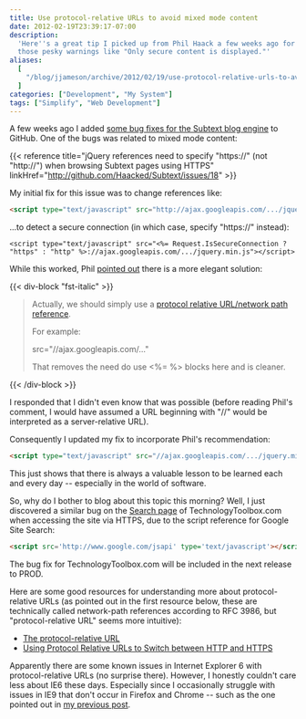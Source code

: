 ```yaml
---
title: Use protocol-relative URLs to avoid mixed mode content
date: 2012-02-19T23:39:17-07:00
description:
  'Here''s a great tip I picked up from Phil Haack a few weeks ago for avoiding
  those pesky warnings like "Only secure content is displayed."'
aliases:
  [
    "/blog/jjameson/archive/2012/02/19/use-protocol-relative-urls-to-avoid-mixed-mode-content.aspx",
  ]
categories: ["Development", "My System"]
tags: ["Simplify", "Web Development"]
---
```


A few weeks ago I added
[some bug fixes for the Subtext blog engine](/blog/jjameson/2012/01/31/building-technologytoolbox-com-part-19)
to GitHub. One of the bugs was related to mixed mode content:

{{< reference
title="jQuery references need to specify \"https://\" (not \"http://\") when browsing Subtext pages using HTTPS"
linkHref="http://github.com/Haacked/Subtext/issues/18" >}}

My initial fix for this issue was to change references like:

```HTML
<script type="text/javascript" src="http://ajax.googleapis.com/.../jquery.min.js"></script>
```

...to detect a secure connection (in which case, specify "https://" instead):

```ASP.NET
<script type="text/javascript" src="<%= Request.IsSecureConnection ? "https" : "http" %>://ajax.googleapis.com/.../jquery.min.js"></script>
```

While this worked, Phil [pointed out](http://github.com/Haacked/Subtext/pull/7)
there is a more elegant solution:

{{< div-block "fst-italic" >}}

> Actually, we should simply use a
> [protocol relative URL/network path reference](http://paulirish.com/2010/the-protocol-relative-url/).
>
> For example:
>
> src="//ajax.googleapis.com/..."
>
> That removes the need do use &lt;%= %&gt; blocks here and is cleaner.

{{< /div-block >}}

I responded that I didn't even know that was possible (before reading Phil's
comment, I would have assumed a URL beginning with "//" would be interpreted as
a server-relative URL).

Consequently I updated my fix to incorporate Phil's recommendation:

```HTML
<script type="text/javascript" src="//ajax.googleapis.com/.../jquery.min.js"></script>
```

This just shows that there is always a valuable lesson to be learned each and
every day -- especially in the world of software.

So, why do I bother to blog about this topic this morning? Well, I just
discovered a similar bug on the [Search page](/Search.aspx) of
TechnologyToolbox.com when accessing the site via HTTPS, due to the script
reference for Google Site Search:

```HTML
<script src='http://www.google.com/jsapi' type='text/javascript'></script>
```

The bug fix for TechnologyToolbox.com will be included in the next release to
PROD.

Here are some good resources for understanding more about protocol-relative URLs
(as pointed out in the first resource below, these are technically called
network-path references according to RFC 3986, but "protocol-relative URL" seems
more intuitive):

- [The protocol-relative URL](http://paulirish.com/2010/the-protocol-relative-url/)
- [Using Protocol Relative URLs to Switch between HTTP and HTTPS](http://blog.httpwatch.com/2010/02/10/using-protocol-relative-urls-to-switch-between-http-and-https/)

Apparently there are some known issues in Internet Explorer 6 with
protocol-relative URLs (no surprise there). However, I honestly couldn't care
less about IE6 these days. Especially since I occasionally struggle with issues
in IE9 that don't occur in Firefox and Chrome -- such as the one pointed out in
[my previous post](/blog/jjameson/2012/02/19/html-to-pdf-converters).
